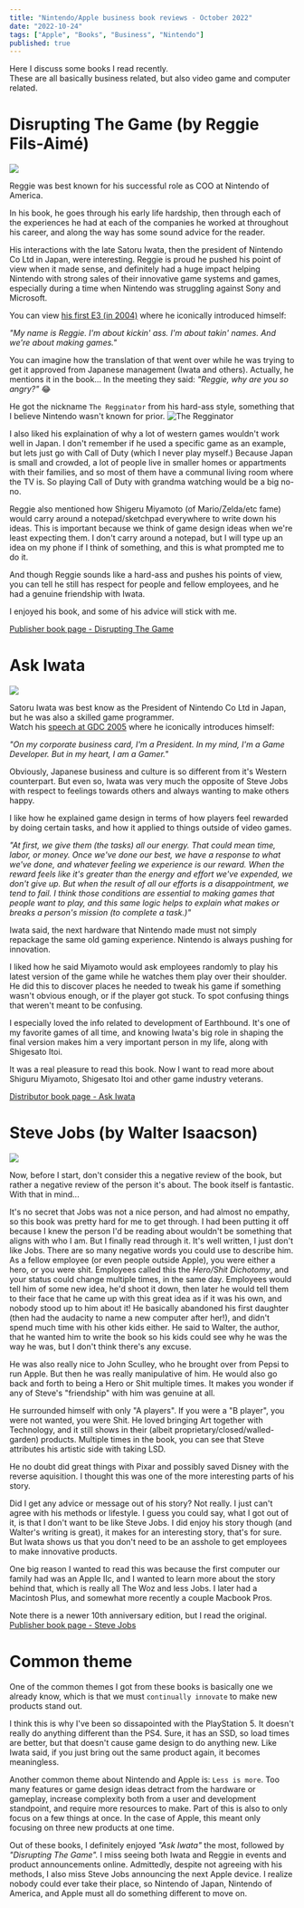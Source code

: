 ```yaml
---
title: "Nintendo/Apple business book reviews - October 2022"
date: "2022-10-24"
tags: ["Apple", "Books", "Business", "Nintendo"]
published: true
---
```


Here I discuss some books I read recently.  
These are all basically business related, but also video game and computer related.

# Disrupting The Game (by Reggie Fils-Aimé)

![](disrupting-the-game-cover.png)

Reggie was best known for his successful role as COO at Nintendo of America.

In his book, he goes through his early life hardship, then through each of the experiences he had at each of the companies he worked at throughout his career, and along the way has some sound advice for the reader.

His interactions with the late Satoru Iwata, then the president of Nintendo Co Ltd in Japan, were interesting. Reggie is proud he pushed his point of view when it made sense, and definitely had a huge impact helping Nintendo with strong sales of their innovative game systems and games, especially during a time when Nintendo was struggling against Sony and Microsoft.

You can view [his first E3 (in 2004)](https://www.youtube.com/watch?v=89GB6bC9_N4) where he iconically introduced himself:

*"My name is Reggie. I'm about kickin' ass. I'm about takin' names. And we're about making games."*

You can imagine how the translation of that went over while he was trying to get it approved from Japanese management (Iwata and others). Actually, he mentions it in the book... In the meeting they said: *"Reggie, why are you so angry?"* 😂

He got the nickname `The Regginator` from his hard-ass style, something that I believe Nintendo wasn't known for prior.
![The Regginator](the-regginator.jpg)

I also liked his explaination of why a lot of western games wouldn't work well in Japan. I don't remember if he used a specific game as an example, but lets just go with Call of Duty (which I never play myself.) Because Japan is small and crowded, a lot of people live in smaller homes or appartments with their families, and so most of them have a communal living room where the TV is. So playing Call of Duty with grandma watching would be a big no-no.

Reggie also mentioned how Shigeru Miyamoto (of Mario/Zelda/etc fame) would carry around a notepad/sketchpad everywhere to write down his ideas. This is important because we think of game design ideas when we're least expecting them. I don't carry around a notepad, but I will type up an idea on my phone if I think of something, and this is what prompted me to do it.

And though Reggie sounds like a hard-ass and pushes his points of view, you can tell he still has respect for people and fellow employees, and he had a genuine friendship with Iwata.

I enjoyed his book, and some of his advice will stick with me.

[Publisher book page - Disrupting The Game](https://www.harpercollinsleadership.com/9781400226672/disrupting-the-game/)

# Ask Iwata

![](ask-iwata-cover.png)

Satoru Iwata was best know as the President of Nintendo Co Ltd in Japan, but he was also a skilled game programmer.  
Watch his [speech at GDC 2005](https://www.youtube.com/watch?v=RMrj8gdUfCU) where he iconically introduces himself:

*"On my corporate business card, I'm a President. In my mind, I'm a Game Developer. But in my heart, I am a Gamer."*

Obviously, Japanese business and culture is so different from it's Western counterpart. But even so, Iwata was very much the opposite of Steve Jobs with respect to feelings towards others and always wanting to make others happy.

I like how he explained game design in terms of how players feel rewarded by doing certain tasks, and how it applied to things outside of video games.

*"At first, we give them (the tasks) all our energy. That could mean time, labor, or money. Once we've done our best, we have a response to what we've done, and whatever feeling we experience is our reward.
When the reward feels like it's greater than the energy and effort we've expended, we don't give up. But when the result of all our efforts is a disappointment, we tend to fail.
I think those conditions are essential to making games that people want to play, and this same logic helps to explain what makes or breaks a person's mission (to complete a task.)"*

Iwata said, the next hardware that Nintendo made must not simply repackage the same old gaming experience. Nintendo is always pushing for innovation.

I liked how he said Miyamoto would ask employees randomly to play his latest version of the game while he watches them play over their shoulder. He did this to discover places he needed to tweak his game if something wasn't obvious enough, or if the player got stuck. To spot confusing things that weren't meant to be confusing.

I especially loved the info related to development of Earthbound. It's one of my favorite games of all time, and knowing Iwata's big role in shaping the final version makes him a very important person in my life, along with Shigesato Itoi.

It was a real pleasure to read this book. Now I want to read more about Shiguru Miyamoto, Shigesato Itoi and other game industry veterans.

[Distributor book page - Ask Iwata](https://www.simonandschuster.com/books/Ask-Iwata/Sam-Bett/9781974721542)

# Steve Jobs (by Walter Isaacson)

![](steve-jobs-cover.png)

Now, before I start, don't consider this a negative review of the book, but rather a negative review of the person it's about. The book itself is fantastic. With that in mind...

It's no secret that Jobs was not a nice person, and had almost no empathy, so this book was pretty hard for me to get through. I had been putting it off because I knew the person I'd be reading about wouldn't be something that aligns with who I am. But I finally read through it. It's well written, I just don't like Jobs. There are so many negative words you could use to describe him. As a fellow employee (or even people outside Apple), you were either a hero, or you were shit. Employees called this the *Hero/Shit Dichotomy*, and your status could change multiple times, in the same day. Employees would tell him of some new idea, he'd shoot it down, then later he would tell them to their face that he came up with this great idea as if it was his own, and nobody stood up to him about it! He basically abandoned his first daughter (then had the audacity to name a new computer after her!), and didn't spend much time with his other kids either. He said to Walter, the author, that he wanted him to write the book so his kids could see why he was the way he was, but I don't think there's any excuse.

He was also really nice to John Sculley, who he brought over from Pepsi to run Apple. But then he was really manipulative of him. He would also go back and forth to being a Hero or Shit multiple times. It makes you wonder if any of Steve's "friendship" with him was genuine at all.

He surrounded himself with only "A players". If you were a "B player", you were not wanted, you were Shit. He loved bringing Art together with Technology, and it still shows in their (albeit proprietary/closed/walled-garden) products. Multiple times in the book, you can see that Steve attributes his artistic side with taking LSD.

He no doubt did great things with Pixar and possibly saved Disney with the reverse aquisition. I thought this was one of the more interesting parts of his story.

Did I get any advice or message out of his story? Not really. I just can't agree with his methods or lifestyle. I guess you could say, what I got out of it, is that I don't want to be like Steve Jobs. I did enjoy his story though (and Walter's writing is great), it makes for an interesting story, that's for sure. But Iwata shows us that you don't need to be an asshole to get employees to make innovative products.

One big reason I wanted to read this was because the first computer our family had was an Apple IIc, and I wanted to learn more about the story behind that, which is really all The Woz and less Jobs. I later had a Macintosh Plus, and somewhat more recently a couple Macbook Pros.

Note there is a newer 10th anniversary edition, but I read the original.  
[Publisher book page - Steve Jobs](https://www.simonandschuster.com/books/Steve-Jobs/Walter-Isaacson/9781982176860)

# Common theme

One of the common themes I got from these books is basically one we already know, which is that we must `continually innovate` to make new products stand out.

I think this is why I've been so dissapointed with the PlayStation 5. It doesn't really do anything different than the PS4. Sure, it has an SSD, so load times are better, but that doesn't cause game design to do anything new. Like Iwata said, if you just bring out the same product again, it becomes meaningless.

Another common theme about Nintendo and Apple is: `Less is more`. Too many features or game design ideas detract from the hardware or gameplay, increase complexity both from a user and development standpoint, and require more resources to make. Part of this is also to only focus on a few things at once. In the case of Apple, this meant only focusing on three new products at one time.

Out of these books, I definitely enjoyed *"Ask Iwata"* the most, followed by *"Disrupting The Game".* I miss seeing both Iwata and Reggie in events and product announcements online. Admittedly, despite not agreeing with his methods, I also miss Steve Jobs announcing the next Apple device. I realize nobody could ever take their place, so Nintendo of Japan, Nintendo of America, and Apple must all do something different to move on.

